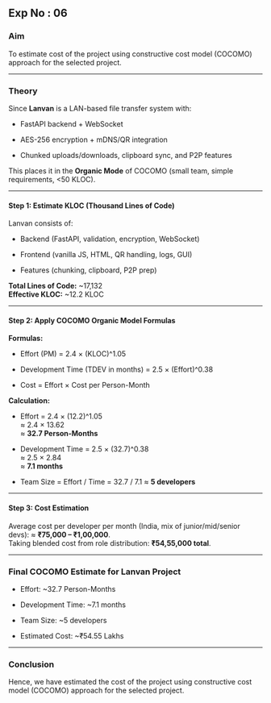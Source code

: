 
## Exp No : 06

### Aim

To estimate cost of the project using constructive cost model (COCOMO) approach for the selected project.

***

### Theory

Since **Lanvan** is a LAN-based file transfer system with:

-   FastAPI backend + WebSocket
    
-   AES-256 encryption + mDNS/QR integration
    
-   Chunked uploads/downloads, clipboard sync, and P2P features
    

This places it in the **Organic Mode** of COCOMO (small team, simple requirements, <50 KLOC).

***

#### Step 1: Estimate KLOC (Thousand Lines of Code)

Lanvan consists of:

-   Backend (FastAPI, validation, encryption, WebSocket)
    
-   Frontend (vanilla JS, HTML, QR handling, logs, GUI)
    
-   Features (chunking, clipboard, P2P prep)
    

**Total Lines of Code:** ~17,132  
**Effective KLOC:** ~12.2 KLOC

***

#### Step 2: Apply COCOMO Organic Model Formulas

**Formulas:**

-   Effort (PM) = 2.4 × (KLOC)^1.05
    
-   Development Time (TDEV in months) = 2.5 × (Effort)^0.38
    
-   Cost = Effort × Cost per Person-Month
    

**Calculation:**

-   Effort = 2.4 × (12.2)^1.05  
    ≈ 2.4 × 13.62  
    ≈ **32.7 Person-Months**
    
-   Development Time = 2.5 × (32.7)^0.38  
    ≈ 2.5 × 2.84  
    ≈ **7.1 months**
    
-   Team Size = Effort / Time = 32.7 / 7.1 ≈ **5 developers**
    

***

#### Step 3: Cost Estimation

Average cost per developer per month (India, mix of junior/mid/senior devs): ≈ **₹75,000 – ₹1,00,000**.  
Taking blended cost from role distribution: **₹54,55,000 total**.

***

### Final COCOMO Estimate for Lanvan Project

-   Effort: ~32.7 Person-Months
    
-   Development Time: ~7.1 months
    
-   Team Size: ~5 developers
    
-   Estimated Cost: ~₹54.55 Lakhs
    

***

### Conclusion

Hence, we have estimated the cost of the project using constructive cost model (COCOMO) approach for the selected project.